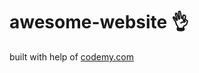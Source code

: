 # awesome-website :ok_hand:                                                                                           
built with help of <a href="http://johnelder.com/">codemy.com</a>
